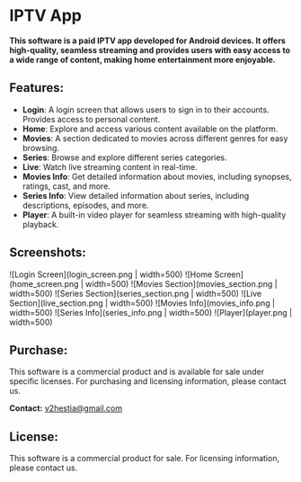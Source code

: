 # IPTV App

**This software is a paid IPTV app developed for Android devices. It offers high-quality, seamless streaming and provides users with easy access to a wide range of content, making home entertainment more enjoyable.**

## Features:
- **Login**: A login screen that allows users to sign in to their accounts. Provides access to personal content.
- **Home**: Explore and access various content available on the platform.
- **Movies**: A section dedicated to movies across different genres for easy browsing.
- **Series**: Browse and explore different series categories.
- **Live**: Watch live streaming content in real-time.
- **Movies Info**: Get detailed information about movies, including synopses, ratings, cast, and more.
- **Series Info**: View detailed information about series, including descriptions, episodes, and more.
- **Player**: A built-in video player for seamless streaming with high-quality playback.

## Screenshots:
![Login Screen](login_screen.png | width=500)
![Home Screen](home_screen.png | width=500)
![Movies Section](movies_section.png | width=500)
![Series Section](series_section.png | width=500)
![Live Section](live_section.png | width=500)
![Movies Info](movies_info.png | width=500)
![Series Info](series_info.png | width=500)
![Player](player.png | width=500)

## Purchase:
This software is a commercial product and is available for sale under specific licenses. For purchasing and licensing information, please contact us.

**Contact:** v2hestia@gmail.com

## License:
This software is a commercial product for sale. For licensing information, please contact us.
